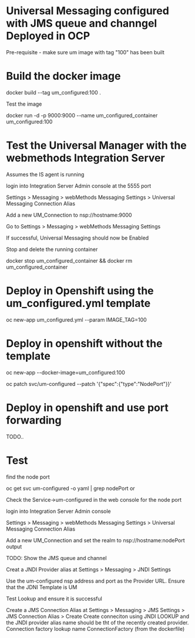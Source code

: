 # Universal Messaging configured with JMS queue and channgel Deployed in OCP

Pre-requisite - make sure um image with tag "100" has been built

# Build the docker image
docker build --tag um_configured:100 .

Test the image

docker run -d -p 9000:9000 --name um_configured_container um_configured:100


# Test the Universal Manager with the webmethods Integration Server

Assumes the IS agent is running

login into Integration Server Admin console at the 5555 port

Settings > Messaging > webMethods Messaging Settings > Universal Messaging Connection Alias

Add a new UM_Connection to nsp://hostname:9000

Go to Settings > Messaging > webMethods Messaging Settings

If successful, Universal Messaging should now be Enabled

Stop and delete the running container

docker stop um_configured_container && docker rm um_configured_container

# Deploy in Openshift using the um_configured.yml template

oc new-app  um_configured.yml --param IMAGE_TAG=100

# Deploy in openshift without the template 

oc new-app --docker-image=um_configured:100

oc patch svc/um-configured --patch '{"spec":{"type":"NodePort"}}'

# Deploy in openshift and use port forwarding

TODO..

# Test

find the node port

 oc get svc um-configured -o yaml | grep nodePort
or 

Check the Service->um-configured in the web console for the node port

login into Integration Server Admin console

Settings > Messaging > webMethods Messaging Settings > Universal Messaging Connection Alias

Add a new UM_Connection and set the realm to
nsp://hostname:nodePort output


TODO: Show the JMS queue and channel

Creat a JNDI  Provider alias at Settings > Messaging > JNDI Settings

Use the um-configured nsp address and port as the Provider URL. Ensure that the JDNI Template is UM

Test Lookup and ensure it is successful

Create a JMS Connection Alias at 
Settings > Messaging > JMS Settings > JMS Connection Alias > Create
Create conneciton using JNDI LOOKUP and the JNDI provider alias name should be tht of the recently created provider. Connection factory lookup name ConnectionFactory (from the dockerfile)

